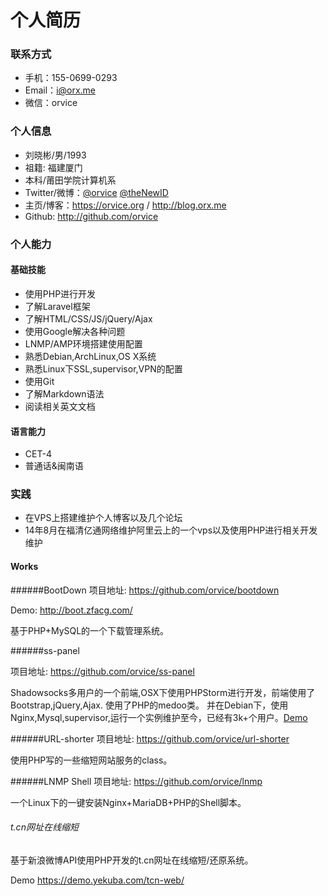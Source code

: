 个人简历 
====
### 联系方式 

- 手机：155-0699-0293
- Email：i@orx.me
- 微信：orvice
 

### 个人信息

 - 刘晓彬/男/1993
 - 祖籍: 福建厦门
 - 本科/莆田学院计算机系 
 - Twitter/微博：[@orvice](https://twitter.com/orvice) [@theNewID](http://weibo.com/orvice)
 - 主页/博客：https://orvice.org / http://blog.orx.me
 - Github: http://github.com/orvice

### 个人能力 ###

#### 基础技能

* 使用PHP进行开发
* 了解Laravel框架
* 了解HTML/CSS/JS/jQuery/Ajax
* 使用Google解决各种问题
* LNMP/AMP环境搭建使用配置 
* 熟悉Debian,ArchLinux,OS X系统
* 熟悉Linux下SSL,supervisor,VPN的配置
* 使用Git
* 了解Markdown语法
* 阅读相关英文文档

#### 语言能力 ####
* CET-4
* 普通话&闽南语

### 实践 ###

* 在VPS上搭建维护个人博客以及几个论坛
* 14年8月在福清亿通网络维护阿里云上的一个vps以及使用PHP进行相关开发维护

#### Works ###
######BootDown
项目地址: https://github.com/orvice/bootdown

Demo: http://boot.zfacg.com/

基于PHP+MySQL的一个下载管理系统。

######ss-panel

项目地址: https://github.com/orvice/ss-panel

Shadowsocks多用户的一个前端,OSX下使用PHPStorm进行开发，前端使用了Bootstrap,jQuery,Ajax. 使用了PHP的medoo类。
并在Debian下，使用Nginx,Mysql,supervisor,运行一个实例维护至今，已经有3k+个用户。[Demo](https://cattt.com)

######URL-shorter
项目地址: https://github.com/orvice/url-shorter

使用PHP写的一些缩短网站服务的class。

######LNMP Shell
项目地址: https://github.com/orvice/lnmp

一个Linux下的一键安装Nginx+MariaDB+PHP的Shell脚本。

###### t.cn网址在线缩短

基于新浪微博API使用PHP开发的t.cn网址在线缩短/还原系统。

Demo https://demo.yekuba.com/tcn-web/ 


